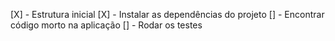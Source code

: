 [X] - Estrutura inicial
[X] - Instalar as dependências do projeto
[] - Encontrar código morto na aplicação
[] - Rodar os testes
